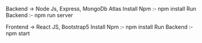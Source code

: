 Backend -> Node Js, Express, MongoDb Atlas
Install Npm :- npm install
Run Backend :- npm run server

Frontend -> React JS, Bootstrap5
Install Npm :- npm install
Run Backend :- npm start